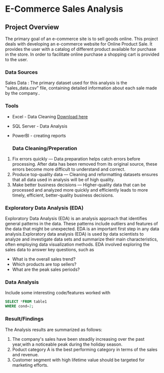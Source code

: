 # E-Commerce Sales Analysis

## Project Overview 
The primary goal of an e-commerce site is to sell goods online. This project deals with developing an e-commerce website for Online Product Sale. It provides the user with a catalog of different product available for purchase in the store. In order to facilitate online purchase a shopping cart is provided to the user.

### Data Sources
Sales Data : The primary dataset used for this analysis is the "sales_data.csv" file, containing detailed information about each sale made by the company..

### Tools
- Excel - Data Cleaning [Download here](https://docs.google.com/spreadsheets/d/1XbwuMLkAMrj8r_LXGxIiLwrc9XwEfkJU7eTkVL-hLt4/edit#gid=0)
- SQL Server - Data Analysis
- PowerBI - creating reports

  ### Data Cleaning/Preperation
1. Fix errors quickly — Data preparation helps catch errors before processing. After data has been removed from its original source, these errors become more difficult to understand and correct.
2. Produce top-quality data — Cleaning and reformatting datasets ensures that all data used in analysis will be of high quality.
3. Make better business decisions — Higher-quality data that can be processed and analyzed more quickly and efficiently leads to more timely, efficient, better-quality business decisions.

### Exploratory Data Analysis (EDA)
Exploratory Data Analysis (EDA) is an analysis approach that identifies general patterns in the data. These patterns include outliers and features of the data that might be unexpected. EDA is an important first step in any data analysis.Exploratory data analysis (EDA) is used by data scientists to analyze and investigate data sets and summarize their main characteristics, often employing data visualization methods.
EDA involved exploring the sales data to answer key questions, such as
- What is the overall sales trend?
- Which products are top sellers?
- What are the peak sales periods?

### Data Analysis 
Include some interesting code/features worked with

```sql
SELECT *FROM table1
WHERE cond=2;
```

### Result/Findings
The Analysis results are summarized as follows:
1. The company's sales have been steadily increasing over the past year,with a noticeable peak during the holiday season.
2. Poduct category A is the best performing category in terms of the sales and revenue.
3. Customer segment with high lifetime value should be targeted for marketing efforts.

